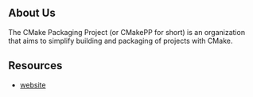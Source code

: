 ## About Us

The CMake Packaging Project (or CMakePP for short) is an organization that aims
to simplify building and packaging of projects with CMake.

## Resources

- [website](https://cmakepp.github.io/)

